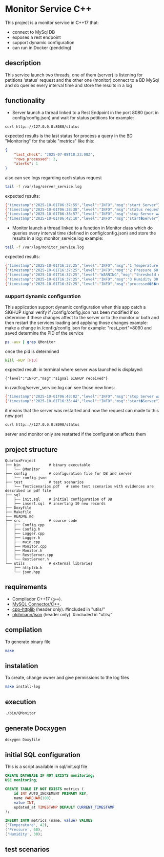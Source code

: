 # Monitor Service C++

This project is a monitor service in C++17 that:
- connect to MySql DB
- exposes a rest endpoint
- support dynamic configuration
- can run in Docker (pendding)

## description
This service launch two threads, one of them (server) is listening for petitions 'status' request 
and the other one (monitor) connect to a BD MySql and do queries every interval time and store the results in a log

## functionality
- Server 
launch a thread linked to a Rest Endpoint in the port 8080 (port in config/config.json) and wait for status petitions
for example:
```bash
curl http:://127.0.0.0:8080/status
```
expected results is the last status for process a query in the BD "Monitoring" for the table "metrics" like this: 
```json
{
	"last_check": "2025-07-08T10:23:00Z",
	"rows_processed": 3,
	"alerts": 1
}
```
also can see logs regarding each status request
```bash
tail -f /var/log/server_service.log
```
expected results:
```bash
{"timestamp":"2025-10-01T06:37:55","level":"INFO","msg":"start Server"}
{"timestamp":"2025-10-01T06:38:38","level":"INFO","msg":"status request received"}
{"timestamp":"2025-10-01T06:38:57","level":"INFO","msg":"stop Server waiting for thread"}
{"timestamp":"2025-10-01T06:42:10","level":"INFO","msg":"start�Server"}
```	

- Monitor 
launch a thread linked to a function in Monitor class which do queries every interval time (defined in config/config.json) 
and store the results in a log: monitor_service.log
example:
```bash
tail -f /var/log/monitor_service.log
```
expected results:
```bash
{"timestamp":"2025-10-01T16:37:25","level":"INFO","msg":"1 Temperature 42 2025-09-26 13:38:49"}
{"timestamp":"2025-10-01T16:37:25","level":"INFO","msg":"2 Pressure 60 2025-09-26 13:38:49"}
{"timestamp":"2025-10-01T16:37:25","level":"WARNING","msg":"threshold exceeded"}
{"timestamp":"2025-10-01T16:37:25","level":"INFO","msg":"3 Humidity 30 2025-09-26 13:38:49"}
{"timestamp":"2025-10-01T16:37:25","level":"INFO","msg":"processed�3�rows."}
```
### support dynamic configuration
This application support dynamic configuration
when this app catch a SIGHUP signal verify if /config/config.json has been modified if so determine if these changes affect to the server or to the monitor
or both and then restart the services loading and applying those changes
example:
make a change in /config/config.json for example: "rest_port"=8090 and saved
determine the PID of the service
```bash
ps -aux | grep QMonitor
```
once the pid is determined 
```bash
kill -HUP [PID]
```
expected result:
in terminal where server was launched is displayed:
```
{"level":"INFO","msg":"signal SIGHUP received"}
```
in /var/log/server_service.log can see those new lines:
```bash
{"timestamp":"2025-10-01T06:43:02","level":"INFO","msg":"stop Server waiting for thread"}
{"timestamp":"2025-10-01T16:35:44","level":"INFO","msg":"start�Server"}
```
it means that the server was restarted
and now the request can made to this new port
```bash
curl http:://127.0.0.0:8090/status
```
server and monitor only are restarted if the configuration affects them
	
## project structure
	QuartuxProject
	├── bin				# binary executable
	│   └── QMonitor
	├── config			# configuration file for DB and server
	│   └── config.json
	├── test			# test scenarios 
	│   └── TestScenarios.pdf	# some test scenarios with evidences are described in pdf file
	├── sql				 
	│   ├── init.sql	# initial configuration of DB
	│   ├── insert.sql	# inserting 10 new records 
	├── Doxyfile
	├── Makefile
	├── README.md
	├── src				# source code
	│   ├── Config.cpp
	│   ├── Config.h
	│   ├── Logger.cpp
	│   ├── Logger.h
	│   ├── main.cpp
	│   ├── Monitor.cpp
	│   ├── Monitor.h
	│   ├── RestServer.cpp
	│   └── RestServer.h
	└── utils			# external libraries
		├── httplib.h
	    └── json.hpp

## requirements
- Compilador C++17 (`g++`).
- [MySQL Connector/C++](https://dev.mysql.com/downloads/connector/cpp/).
- [cpp-httplib](https://github.com/yhirose/cpp-httplib) (header only).	#included in "utils/"
- [nlohmann/json](https://github.com/nlohmann/json) (header only).		#included in "utils/"
		
## compilation
To generate binary file
```bash
make
```

## instalation
To create, change owner and give permissions to the log files
```bash
make install-log
```

## execution
```bash
./bin/QMonitor
```

## generate Docxygen
```bash
doxygen Doxyfile
```

## initial SQL configuration
This is a script available in sql/init.sql file 
```sql
CREATE DATABASE IF NOT EXISTS monitoring;
USE monitoring;

CREATE TABLE IF NOT EXISTS metrics (
	id INT AUTO_INCREMENT PRIMARY KEY,
	name VARCHAR(100),
	value INT,
	updated_at TIMESTAMP DEFAULT CURRENT_TIMESTAMP
);

INSERT INTO metrics (name, value) VALUES
('Temperature', 42),
('Pressure', 60),
('Humidity', 30);
```

## test scenarios